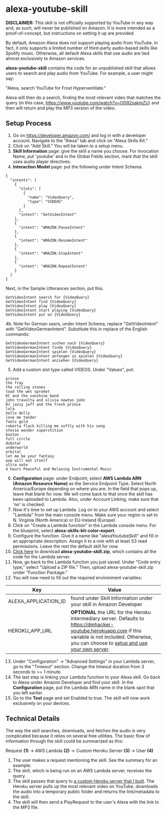 # alexa-youtube-skill

__DISCLAIMER:__ This skill is not officially supported by YouTube in any way and, as such, will never be published on Amazon. It is more intended as a proof-of-concept, but instructions on setting it up are provided.

By default, Amazon Alexa does not support playing audio from YouTube. In fact, it only supports a limited number of third-party audio-based skills like Spotify music. Otherwise, all default Alexa skills that use audio are tied almost exclusively to Amazon services.

__alexa-youtube-skill__ contains the code for an unpublished skill that allows users to search and play audio from YouTube. For example, a user might say:

"Alexa, search YouTube for Frost Hyperventilate."

Alexa will then do a search, finding the most relevant video that matches the query (in this case, https://www.youtube.com/watch?v=Ol592sakmZU) and then will return and play the MP3 version of the video.

## Setup Process

1. Go on https://developer.amazon.com/ and log in with a developer account. Navigate to the "Alexa" tab and click on "Alexa Skills Kit."
2. Click on "Add Skill." You will be taken to a setup menu.
3. __Skill Information__ page: give the skill a name you choose. For Invocation Name, put 'youtube' and in the Global Fields section, mark that the skill uses audio player directives.
4. __Interaction Model__ page: put the following under Intent Schema.
```
{
  "intents": [
    {
      "slots": [
        {
          "name": "VideoQuery",
          "type": "VIDEOS"
        }
      ],
      "intent": "GetVideoIntent"
    },
    {
      "intent": "AMAZON.PauseIntent"
    },
    {
      "intent": "AMAZON.ResumeIntent"
    },
    {
      "intent": "AMAZON.StopIntent"
    },
    {
      "intent": "AMAZON.RepeatIntent"
    }
  ]
}
```
Next, in the Sample Utterances section, put this.
```
GetVideoIntent search for {VideoQuery}
GetVideoIntent find {VideoQuery}
GetVideoIntent play {VideoQuery}
GetVideoIntent start playing {VideoQuery}
GetVideoIntent put on {VideoQuery}
```
4b. Note for German users, under Intent Schema, replace "GetVideoIntent" with "GetVideoGermanIntent". Substitute this in replace of the English commands:
```
GetVideoGermanIntent suchen nach {VideoQuery}
GetVideoGermanIntent finde {VideoQuery}
GetVideoGermanIntent spielen {VideoQuery}
GetVideoGermanIntent anfangen zu spielen {VideoQuery}
GetVideoGermanIntent anziehen {VideoQuery}
```
5. Add a custom slot type called VIDEOS. Under "Values", put:
```
prince
the fray
the rolling stones
toad the wet sproket
KC and the sunshine band
john travolta and olivia newton john
DJ jazzy jeff and the fresh prince
lola
hello dolly
love me tender
fools gold
roberta flack killing me softly with his song
stevie wonder superstition
boston
full circle
dubstar
underworld
orbital
let me be your fantasy
pop will eat itself
ultra nate
4 hours Peaceful and Relaxing Instrumental Music
```
6. __Configuration__ page: under Endpoint, select __AWS Lambda ARN (Amazon Resource Name)__ as the Service Endpoint Type. Select North America/Europe depending on where you are. In the field that pops up, leave that blank for now. We will come back to that once the skill has been uploaded to Lambda. Also, under Account Linking, make sure that 'no' is checked.
7. Now it's time to set up Lambda. Log on to your AWS account and select "Lambda" from the main console menu. Make sure your region is set to N. Virginia (North America) or EU-Ireland (Europe).
8. Click on "Create a Lambda function" in the Lambda console menu. For the blueprint, select __alexa-skills-kit-color-expert__.
9. Configure the function. Give it a name like "alexaYoutubeSkill" and fill in an appropriate description. Assign it to a role with at least S3 read permissions. Leave the rest the default skill for now.
10. [Click here](https://github.com/dmhacker/alexa-youtube-skill/raw/master/alexa-youtube-skill.zip) to download __alexa-youtube-skill.zip__, which contains all the code for the Lambda server.
11. Now, go back to the Lambda function you just saved. Under "Code entry type," select "Upload a ZIP file." Then, upload alexa-youtube-skill.zip under "Function Package."
12. You will now need to fill out the required environment variables:

| Key                  | Value                                                               |
| -------------------- | ------------------------------------------------------------------- |
| ALEXA_APPLICATION_ID | found under Skill Information under your skill in Amazon Developer  |
| HEROKU_APP_URL       | __OPTIONAL__ the URL for the Heroku intermediary server. Defaults to https://dmhacker-youtube.herokuapp.com if this variable is not included. Otherwise, you can choose to [setup and use your own server](https://github.com/dmhacker/dmhacker-youtube). |

13. Under "Configuration" -> "Advanced Settings" in your Lambda server, go to the "Timeout" section. Change the timeout duration from 3 seconds to >= 1 minute.
14. The last step is linking your Lambda function to your Alexa skill. Go back to Alexa under Amazon Developer and find your skill. In the __Configuration__ page, put the Lambda ARN name in the blank spot that you left earlier.
15. Go to the __Test__ page and set Enabled to true. The skill will now work exclusively on your devices.

## Technical Details

The way the skill searches, downloads, and fetches the audio is very complicated because it relies on several free utilities. The basic flow of information through the skill could be summarized as this:

Request __(1)__ -> AWS Lambda __(2)__ -> Custom Heroku Server __(3)__ -> User __(4)__

1. The user makes a request mentioning the skill. See the summary for an example.
2. The skill, which is being run on an AWS Lambda server, receives the query.
3. The skill passes that query to [a custom Heroku server that I built](https://github.com/dmhacker/dmhacker-youtube). The Heroku server pulls up the most relevant video on YouTube, downloads the audio into a temporary public folder and returns the link/metadata to the skill.
4. The skill will then send a PlayRequest to the user's Alexa with the link to the MP3 file.
